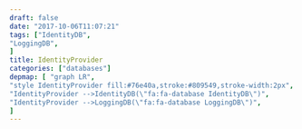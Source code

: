 ```yaml
---
draft: false
date: "2017-10-06T11:07:21"
tags: ["IdentityDB",
"LoggingDB",
]
title: IdentityProvider
categories: ["databases"]
depmap: [ "graph LR",
"style IdentityProvider fill:#76e40a,stroke:#809549,stroke-width:2px",
"IdentityProvider -->IdentityDB(\"fa:fa-database IdentityDB\")",
"IdentityProvider -->LoggingDB(\"fa:fa-database LoggingDB\")",
]
---
```

